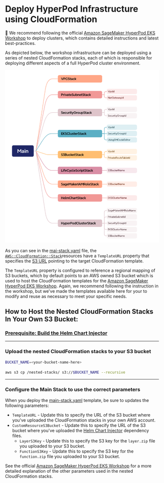 
# Deploy HyperPod Infrastructure using CloudFormation
🚨 We recommend following the official [Amazon SageMaker HyperPod EKS Workshop](https://catalog.us-east-1.prod.workshops.aws/workshops/2433d39e-ccfe-4c00-9d3d-9917b729258e/en-US) to deploy clusters, which contains detailed instructions and latest best-practices.

As depicted below, the workshop infrastructure can be deployed using a series of nested CloudFormation stacks, each of which is responsible for deploying different aspects of a full HyperPod cluster environment.

<img src="./../cfn-templates/nested-stack-modules.png"/>


As you can see in the [mai-stack.yaml](./nested-stacks/main-stack.yaml) file, the [`AWS::CloudFormation::Stack`](https://docs.aws.amazon.com/AWSCloudFormation/latest/UserGuide/aws-resource-cloudformation-stack.html)resources have a `TemplateURL` property that specifies the [S3 URL](https://docs.aws.amazon.com/AmazonS3/latest/userguide/VirtualHosting.html#virtual-hosted-style-access) pointing to the target CloudFormation template. 

The `TemplateURL` property is configured to reference a regional mapping of S3 buckets, which by default points to an AWS owned S3 bucket which is used to host the CloudFormation templates for the [Amazon SageMaker HyperPod EKS Workshop](https://catalog.us-east-1.prod.workshops.aws/workshops/2433d39e-ccfe-4c00-9d3d-9917b729258e/en-US). Again, we recommend following the instruction in the workshop, but we've made the templates available here for your to modify and reuse as necessary to meet your specific needs. 

## How to Host the Nested CloudFormation Stacks In Your Own S3 Bucket:  

### [Prerequisite: Build the Helm Chart Injector](./helm-chart-injector/README.md)

---

### Upload the nested CloudFormation stacks to your S3 bucket
```bash 
BUCKET_NAME=<your-bucket-name-here> 

aws s3 cp /nested-stacks/ s3://$BUCKET_NAME --recursive
```
---

### Configure the Main Stack to use the correct parameters

When you deploy the [main-stack.yaml](./nested-stacks/main-stack.yaml) template, be sure to updates the following parameters: 
- `TemplateURL` - Update this to specify the URL of the S3 bucket where you've uploaded the CloudFormation stacks in your own AWS account. 
- `CustomResourceS3Bucket` - Update this to specify the URL of the S3 bucket where you've uploaded the [Helm Chart Injector](./helm-chart-injector/README.md) dependency files. 
    - `LayerS3Key` - Update this to specify the S3 key for the `layer.zip` file you uploaded to your S3 bucket. 
    - `FunctionS3Key` - Update this to specify the S3 key for the `function.zip` file you uploaded to your S3 bucket. 

See the official [Amazon SageMaker HyperPod EKS Workshop](https://catalog.us-east-1.prod.workshops.aws/workshops/2433d39e-ccfe-4c00-9d3d-9917b729258e/en-US) for a more detailed explanation of the other parameters used in the nested CloudFormation stacks. 


